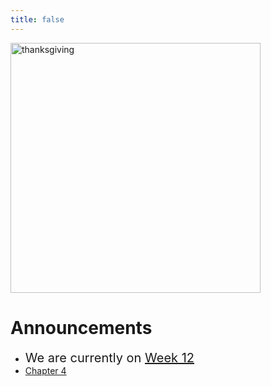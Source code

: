 ```yaml
---
title: false
---
```

<meta http-equiv="refresh" content="600"/>

<!-- <img src="https://www.dominicavibes.dm/wp-content/uploads/2016/09/Announcement-Icon.jpg" alt="announcement" height="400">  -->

<img src = "https://cdn4.dogonews.com/images/66fa2ae3-2aea-466a-bff9-761edf1d1f10/art-blessed-blessing-1464826.jpg" alt="thanksgiving" height="400">

<!-- # Hello, world!


This is CS50 AP, Harvard University's introduction to the intellectual enterprises of computer science and the art of programming for students in high school, which satisfies the College Board's AP CS Principles curriculum framework.

<iframe src="https://www.youtube.com/embed/tZxLMIk_SaY?playlist=GAB6Gm7pTTA"></iframe> -->


# Announcements  

- <span style="font-size: 20px;">We are currently on [Week 12](\ap\weeks\week12) </span>
- [Chapter 4](/ap/curriculum/4)


<!-- <img src="https://image.freepik.com/free-vector/attention-please-concept-important-announcement_118124-879.jpg" alt="announcement" height="400"> -->
